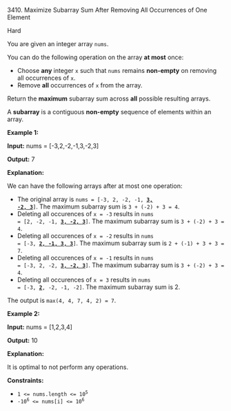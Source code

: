 3410\. Maximize Subarray Sum After Removing All Occurrences of One Element

Hard

You are given an integer array `nums`.

You can do the following operation on the array **at most** once:

*   Choose **any** integer `x` such that `nums` remains **non-empty** on removing all occurrences of `x`.
*   Remove **all** occurrences of `x` from the array.

Return the **maximum** subarray sum across **all** possible resulting arrays.

A **subarray** is a contiguous **non-empty** sequence of elements within an array.

**Example 1:**

**Input:** nums = [-3,2,-2,-1,3,-2,3]

**Output:** 7

**Explanation:**

We can have the following arrays after at most one operation:

*   The original array is <code>nums = [-3, 2, -2, -1, <ins>**3, -2, 3**</ins>]</code>. The maximum subarray sum is `3 + (-2) + 3 = 4`.
*   Deleting all occurences of `x = -3` results in <code>nums = [2, -2, -1, **<ins>3, -2, 3</ins>**]</code>. The maximum subarray sum is `3 + (-2) + 3 = 4`.
*   Deleting all occurences of `x = -2` results in <code>nums = [-3, **<ins>2, -1, 3, 3</ins>**]</code>. The maximum subarray sum is `2 + (-1) + 3 + 3 = 7`.
*   Deleting all occurences of `x = -1` results in <code>nums = [-3, 2, -2, **<ins>3, -2, 3</ins>**]</code>. The maximum subarray sum is `3 + (-2) + 3 = 4`.
*   Deleting all occurences of `x = 3` results in <code>nums = [-3, <ins>**2**</ins>, -2, -1, -2]</code>. The maximum subarray sum is 2.

The output is `max(4, 4, 7, 4, 2) = 7`.

**Example 2:**

**Input:** nums = [1,2,3,4]

**Output:** 10

**Explanation:**

It is optimal to not perform any operations.

**Constraints:**

*   <code>1 <= nums.length <= 10<sup>5</sup></code>
*   <code>-10<sup>6</sup> <= nums[i] <= 10<sup>6</sup></code>